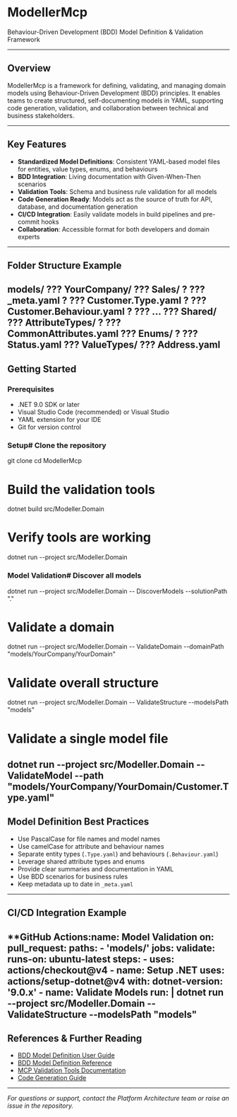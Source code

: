 # ModellerMcp

Behaviour-Driven Development (BDD) Model Definition & Validation Framework

---

## Overview

ModellerMcp is a framework for defining, validating, and managing domain models using Behaviour-Driven Development (BDD) principles. It enables teams to create structured, self-documenting models in YAML, supporting code generation, validation, and collaboration between technical and business stakeholders.

---

## Key Features

- **Standardized Model Definitions**: Consistent YAML-based model files for entities, value types, enums, and behaviours
- **BDD Integration**: Living documentation with Given-When-Then scenarios
- **Validation Tools**: Schema and business rule validation for all models
- **Code Generation Ready**: Models act as the source of truth for API, database, and documentation generation
- **CI/CD Integration**: Easily validate models in build pipelines and pre-commit hooks
- **Collaboration**: Accessible format for both developers and domain experts

---

## Folder Structure Example
models/
??? YourCompany/
    ??? Sales/
    ?   ??? _meta.yaml
    ?   ??? Customer.Type.yaml
    ?   ??? Customer.Behaviour.yaml
    ?   ??? ...
    ??? Shared/
        ??? AttributeTypes/
        ?   ??? CommonAttributes.yaml
        ??? Enums/
        ?   ??? Status.yaml
        ??? ValueTypes/
            ??? Address.yaml
---

## Getting Started

### Prerequisites
- .NET 9.0 SDK or later
- Visual Studio Code (recommended) or Visual Studio
- YAML extension for your IDE
- Git for version control

### Setup# Clone the repository
git clone <repository-url>
cd ModellerMcp

# Build the validation tools
dotnet build src/Modeller.Domain

# Verify tools are working
dotnet run --project src/Modeller.Domain
### Model Validation# Discover all models
dotnet run --project src/Modeller.Domain -- DiscoverModels --solutionPath "."

# Validate a domain
dotnet run --project src/Modeller.Domain -- ValidateDomain --domainPath "models/YourCompany/YourDomain"

# Validate overall structure
dotnet run --project src/Modeller.Domain -- ValidateStructure --modelsPath "models"

# Validate a single model file
dotnet run --project src/Modeller.Domain -- ValidateModel --path "models/YourCompany/YourDomain/Customer.Type.yaml"
---

## Model Definition Best Practices
- Use PascalCase for file names and model names
- Use camelCase for attribute and behaviour names
- Separate entity types (`.Type.yaml`) and behaviours (`.Behaviour.yaml`)
- Leverage shared attribute types and enums
- Provide clear summaries and documentation in YAML
- Use BDD scenarios for business rules
- Keep metadata up to date in `_meta.yaml`

---

## CI/CD Integration Example

**GitHub Actions:**name: Model Validation
on:
  pull_request:
    paths:
      - 'models/**'
jobs:
  validate:
    runs-on: ubuntu-latest
    steps:
    - uses: actions/checkout@v4
    - name: Setup .NET
      uses: actions/setup-dotnet@v4
      with:
        dotnet-version: '9.0.x'
    - name: Validate Models
      run: |
        dotnet run --project src/Modeller.Domain -- ValidateStructure --modelsPath "models"
---

## References & Further Reading
- [BDD Model Definition User Guide](docs/BDD_Model_User_Guide.md)
- [BDD Model Definition Reference](docs/bdd_model_definition.md)
- [MCP Validation Tools Documentation](docs/url-endpoints.md)
- [Code Generation Guide](docs/advice.md)

---

*For questions or support, contact the Platform Architecture team or raise an issue in the repository.*